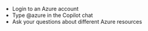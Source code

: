 - Login to an Azure account
- Type @azure in the Copilot chat
- Ask your questions about different Azure resources
